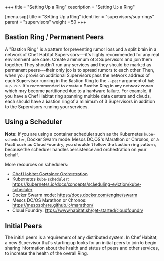 +++
title = "Setting Up a Ring"
description = "Setting Up a Ring"


[menu.sup]
    title = "Setting Up a Ring"
    identifier = "supervisors/sup-rings"
    parent = "supervisors"
    weight = 50
+++

## Bastion Ring / Permanent Peers

A "Bastion Ring" is a pattern for preventing rumor loss and a split brain in a network of Chef Habitat Supervisors---it's highly recommended for any real environment use case. Create a minimum of 3 Supervisors and join them together. They shouldn't run any services and they should be marked as permanent peers---their only job is to spread rumors to each other. Then, when you provision additional Supervisors pass the network address of each Supervisor running in the Bastion Ring to the `--peer` argument of `hab sup run`. It's recommended to create a Bastion Ring in any network zones which may become partitioned due to a hardware failure. For example, if you have a Chef Habitat ring spanning multiple data centers and clouds, each should have a bastion ring of a minimum of 3 Supervisors in addition to the Supervisors running your services.

## Using a Scheduler

**Note:** If you are using a container scheduler such as the Kubernetes `kube-scheduler`, Docker Swarm mode, Mesos DC/OS's Marathon or Chronos, or a PaaS such as Cloud Foundry, you shouldn't follow the bastion ring pattern, because the scheduler handles persistence and orchestration on your behalf.

More resources on schedulers:

- [Chef Habitat Container Orchestration](../containers/container_orchestration)
- Kubernetes `kube-scheduler`: <https://kubernetes.io/docs/concepts/scheduling-eviction/kube-scheduler>
- Docker Swarm mode: <https://docs.docker.com/engine/swarm>
- Mesos DC/OS Marathon or Chronos: <https://mesosphere.github.io/marathon/>
- Cloud Foundry: <https://www.habitat.sh/get-started/cloudfoundry>

## Initial Peers

The initial peers is a requirement of any distributed system. In Chef Habitat, a new Supervisor that's starting up looks for an initial peers to join to begin sharing information about the health and status of peers and other services, to increase the health of the overall Ring.

